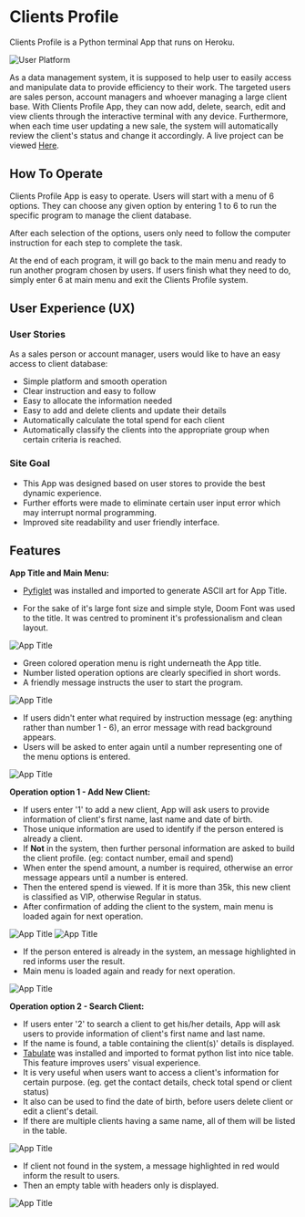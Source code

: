# **Clients Profile**

Clients Profile is a Python terminal App that runs on Heroku. 

![User Platform](assets/images/menu.png)

As a data management system, it is supposed to help user to easily access and manipulate data to provide efficiency to their work. The targeted users are sales person, account managers and whoever managing a large client base. With Clients Profile App, they can now add, delete, search, edit and view clients through the interactive terminal with any device. Furthermore, when each time user updating a new sale, the system will automatically review the client's status and change it accordingly.
A live project can be viewed [Here](https://client-profile-system.herokuapp.com/).

## How To Operate

Clients Profile App is easy to operate. Users will start with a menu of 6 options. They can choose any given option by entering 1 to 6 to run the specific program to manage the client database. 

After each selection of the options, users only need to follow the computer instruction for each step to complete the task. 

At the end of each program, it will go back to the main menu and ready to run another program chosen by users. If users finish what they need to do, simply enter 6 at main menu and exit the Clients Profile system.

## User Experience (UX)

### User Stories

As a sales person or account manager, users would like to have an easy access to client database:
* Simple platform and smooth operation
* Clear instruction and easy to follow
* Easy to allocate the information needed
* Easy to add and delete clients and update their details 
* Automatically calculate the total spend for each client 
* Automatically classify the clients into the appropriate group when certain criteria is reached.

### Site Goal
* This App was designed based on user stores to provide the best dynamic experience. 
* Further efforts were made to eliminate certain user input error which may interrupt normal programming.
* Improved site readability and user friendly interface. 

## Features

**App Title and Main Menu:**
* [Pyfiglet](https://pypi.org/project/pyfiglet/0.7/) was installed and imported to generate ASCII art for App Title.


* For the sake of it's large font size and simple style, Doom Font was used to the title. It was centred to prominent it's professionalism and clean layout.

![App Title](assets/images/title.png)

* Green colored operation menu is right underneath the App title. 
* Number listed operation options are clearly specified in short words.
* A friendly message instructs the user to start the program.

![App Title](assets/images/main-menu.png)

* If users didn't enter what required by instruction message (eg: anything rather than number 1 - 6), an error message with read background appears.
* Users will be asked to enter again until a number representing one of the menu options is entered.

![App Title](assets/images/menu1.png)


**Operation option 1 - Add New Client:**
* If users enter '1' to add a new client, App will ask users to provide information of client's first name, last name and date of birth. 
* Those unique information are used to identify if the person entered is already a client. 
* If **Not** in the system, then further personal information are asked to build the client profile. (eg: contact number, email and spend)
* When enter the spend amount, a number is required, otherwise an error message appears until a number is entered.
* Then the entered spend is viewed. If it is more than 35k, this new client is classified as VIP, otherwise Regular in status.
* After confirmation of adding the client to the system, main menu is loaded again for next operation.

![App Title](assets/images/add-client1-1.png)
![App Title](assets/images/add-client1-2.png)

* If the person entered is already in the system, an message highlighted in red informs user the result.
* Main menu is loaded again and ready for next operation.

![App Title](assets/images/add-client2.png)


**Operation option 2 - Search Client:**
* If users enter '2' to search a client to get his/her details, App will ask users to provide information of client's first name and last name.
* If the name is found, a table containing the client(s)' details is displayed.
* [Tabulate](https://pypi.org/project/tabulate/) was installed and imported to format python list into nice table. This feature improves users' visual experience.
* It is very useful when users want to access a client's information for certain purpose. (eg. get the contact details, check total spend or client status)
* It also can be used to find the date of birth, before users delete client or edit a client's detail. 
* If there are multiple clients having a same name, all of them will be listed in the table.

![App Title](assets/images/search-client1.png)

* If client not found in the system, a message highlighted in red would inform the result to users.
* Then an empty table with headers only is displayed.

![App Title](assets/images/search-client2.png)












